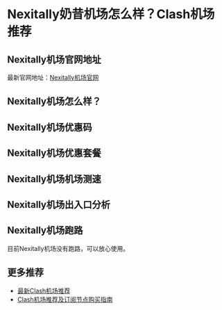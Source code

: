 # Nexitally奶昔机场怎么样？Clash机场推荐

## Nexitally机场官网地址
最新官网地址：[Nexitally机场官网](https://cf.affxc.com/nexitally/)

## Nexitally机场怎么样？


## Nexitally机场优惠码


## Nexitally机场优惠套餐


## Nexitally机场机场测速


## Nexitally机场出入口分析


## Nexitally机场跑路
目前Nexitally机场没有跑路，可以放心使用。

## 更多推荐
 - [最新Clash机场推荐](https://github.com/clashfan/jichangtuijian)
 - [Clash机场推荐及订阅节点购买指南](https://clashfan.com/?utm_source=github&utm_medium=clashfan-details)
